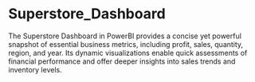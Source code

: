 # Superstore_Dashboard
The Superstore Dashboard in PowerBI provides a concise yet powerful snapshot of essential business metrics, including profit, sales, quantity, region, and year. Its dynamic visualizations enable quick assessments of financial performance and offer deeper insights into sales trends and inventory levels.
